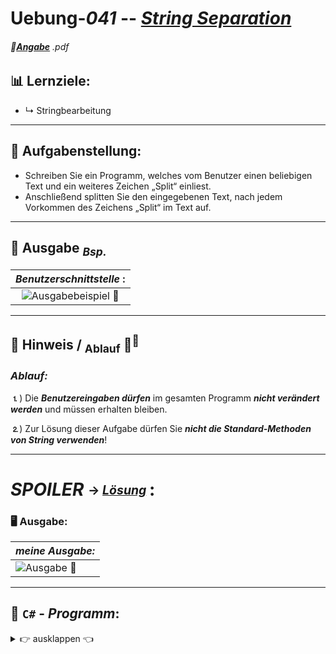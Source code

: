 <!--              READE -> VORLAGE Uebungen: Programmieren & Software Engineering              -->

# Uebung-*041*  --  [*String Separation*]()  

<!-- ---------------------------------------------|-------------------------------------------- -->
###### 📎[**Angabe**](https://github.com/IxI-Enki/Uebung-041/work-directory/41-SimpleSplit.pdf) *.pdf*
<sup><sub> 
--- 
</sub></sup>

<!-- ---------------------------------------------|-------------------------------------------- -->
## 📊 Lernziele:  
-  ↳ Stringbearbeitung  
<!--     >  <sub> [..*weiterführende Quelle*..] </sub> [ **¹** ]()

<!--
<sup><sub> </sub></sup>
---

  
## ✅ Vertiefung:  
  > ↳ `◌ Punkte einfügen`  
  > ↳ ` ⋯ `  
  >  ..
  >  <sub> [..*weiterführende Quelle*..] </sub> [ **²** ]()

-->
---
<!-- ---------------------------------------------|-------------------------------------------- -->
## 🧮 **Aufgabenstellung:**  
- Schreiben Sie ein Programm, welches vom Benutzer einen beliebigen Text und ein weiteres Zeichen „Split“ einliest.  
- Anschließend splitten Sie den eingegebenen Text, nach jedem Vorkommen des Zeichens „Split“ im Text auf.
<!--  >  <sub> [..*weiterführende Quelle*..] </sub> [ **³** ]() -->

---
 
<!-- ---------------------------------------------|-------------------------------------------- -->
## 🔎 **Ausgabe** <sub>*Bsp.*</sub> 


   |   *Benutzerschnittstelle* :    |
   | :-----------------------------------------------------------------------------------------------------------------: |
   |  ![**Ausgabebeispiel 📎**](https://github.com/IxI-Enki/Uebung-041/assets/138018029/e56fe121-f1a6-4d99-a302-7f2b91cbd291)
<!--  > <sub> [..*weiterführende Quelle*..] </sub> [ **⁴** ]() -->

---
<!-- ---------------------------------------------|-------------------------------------------- -->
## 🧩 **Hinweis** / <sub>Ablauf</sub> 🧠<sup>💭</sup>  


 
 ### *Ablauf:*               
            
  **⒈**)  Die ***Benutzereingaben dürfen*** im gesamten Programm ***nicht verändert werden*** und müssen erhalten bleiben.     

  **⒉**)  Zur Lösung dieser Aufgabe dürfen Sie ***nicht die Standard-Methoden von String verwenden***! 
     
 <!--  >  <sub> [..*weiterführende Quelle*..] </sub> [ **⁵** ]()  -->

 ---

<!-- ---------------------------------------------|-------------------------------------------- -->

# *SPOILER* <sub><sup> → [*Lösung*](https://github.com/IxI-Enki/Uebung-041/blob/main/StringSeparation/StringSeparation/StringSeparation.cs) <sup></sub>:




### 🖥 **Ausgabe**: 
   |            *meine Ausgabe:*  |   
   |--------------------------------|
   |  ![**Ausgabe 📎**](https://github.com/IxI-Enki/Uebung-041/assets/138018029/c3f89232-87fd-4222-a15d-6a1a6b30793c)  |

<!-- <sub> [..*weiterführende Quelle*..] </sub> [ **⁶** ]()-->

---

## 💾 `C#` - *Programm*:
 <details><summary>👉 ausklappen 👈 </summary>


 ```c#
namespace StringSeparation  //  
{                           //
  public class Program      //
  {                         //
    static void Main()      //
    {
      ///*----------------------- console_settings ------------------------*///
      const int cWidth = 53;                     //  console width
      const int cHeight = 30;                    //  & height
      Console.SetWindowSize(cWidth, cHeight);    //
      Console.OutputEncoding = Encoding.UTF8;    //  Unicode Symbols

      /*----------------------------- VARIABLES -----------------------------*/
      string userInput, textCache,                     //
             splitCache = "";                          //
      char splitChar;                                  //  
      int index;                                       //
      bool abortInput = false,                         //  abort condition for input
           abortSplit = true;                          //  abort condition if SplitChar is not found in Text

      /*-------------------------------- HEAD -------------------------------*/
      Console.Clear();
      Console.Write("\n                 String Separation                   " +
      /* cWidth: */ "\n=====================================================");

      /*---[IN:]-------------------- PROMPT_USER ----------------------------*/
      Console.Write("\n Geben Sie den Text ein, den Sie aufsplitten wollen:" +
                    "\n →  ");
      do    //----------------------- GET_INPUT_STRING ----------------------//
      {                                                                      //
        userInput = Console.ReadLine();                                      //  text to split + [enter]
        textCache = userInput;                                               //  safe input to cache     
        abortInput = (textCache.Length > 1) ? false : true;                  //
        if (abortInput)                                                      //
        {                                                                    //
          Console.Write($"\n Ihre Eingabe: '{textCache}' ist unteilbar." +   //
                        $"\n Wiederholen Sie die Eingabe:" +                 //
                        $"\n →  ");                                          //
        }                                                                    //
      } while (abortInput);                                                  //  repeat INPUT if abortInput = true

      //--------------------------- GET_INPUT_CHAR --------------------------//
      Console.Write("\n Wählen Sie das Zeichen an dem gesplittet werden soll:" +
                    "\n →  ");                                               //
      splitChar = Console.ReadKey().KeyChar;                                 //  char ✂ to ✂ split


      //===[CALC:]===========================================================//  test if SplitChar is present in Text
      index = 0;                                                             //
      while ((index + 1) < textCache.Length && (abortSplit == true))         //
      {                                                                      //
        abortSplit = (textCache[index] == splitChar) ? false : true;         //
        index++;                                                             //
      }                                                                      //
      Console.Write($"\n Das Split-Zeichen '{splitChar}' wurde {(abortSplit ? "nicht gefunden" : "gefunden")} " +
                     "\n -----------------------------------------------------" +
                     "\n ");                                                 //
      if (abortSplit == false)                                               //
      {                                                                      //
        // Console.Write("weiter");                                          //
        index = 0;                                                           //
        while ((index + 1) <= textCache.Length)                              //
        {                                                                    //
          if (splitChar != textCache[index])                                 //
          {                                                                  //
            splitCache = splitCache + textCache[index];                      //
            index++;                                                         //
          }                                                                  //
          else                                                               //
          {                                                                  //
            Console.Write($"\n {splitCache} ");                              //
            splitCache = "";                                                 //
            index++;                                                         //
          }                                                                  //
        }                                                                    //
        Console.Write($"\n {splitCache} ");                                  //
      }                                                                      //
      /*-------------------------------- END --------------------------------*/
      Console.Write("\n=====================================================" +
                    "\n Zum beenden Eingabetaste drücken..");
      Console.ReadLine();    //  wait for [enter]
      Console.Clear();       //
    }
  }
}

```
> <sub> [..*weiterführende Quelle*..] </sub> [ **⁷** ]()

</dertails>

-->
